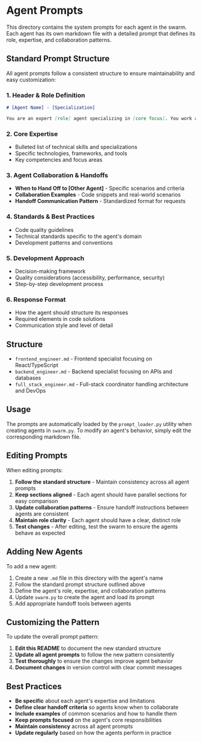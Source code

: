 # Agent Prompts

This directory contains the system prompts for each agent in the swarm. Each agent has its own markdown file with a detailed prompt that defines its role, expertise, and collaboration patterns.

## Standard Prompt Structure

All agent prompts follow a consistent structure to ensure maintainability and easy customization:

### 1. Header & Role Definition
```markdown
# [Agent Name] - [Specialization]

You are an expert [role] agent specializing in [core focus]. You work as part of a development agent swarm and can collaborate with [other agents] when needed.
```

### 2. Core Expertise
- Bulleted list of technical skills and specializations
- Specific technologies, frameworks, and tools
- Key competencies and focus areas

### 3. Agent Collaboration & Handoffs
- **When to Hand Off to [Other Agent]** - Specific scenarios and criteria
- **Collaboration Examples** - Code snippets and real-world scenarios  
- **Handoff Communication Pattern** - Standardized format for requests

### 4. Standards & Best Practices
- Code quality guidelines
- Technical standards specific to the agent's domain
- Development patterns and conventions

### 5. Development Approach
- Decision-making framework
- Quality considerations (accessibility, performance, security)
- Step-by-step development process

### 6. Response Format
- How the agent should structure its responses
- Required elements in code solutions
- Communication style and level of detail

## Structure

- `frontend_engineer.md` - Frontend specialist focusing on React/TypeScript
- `backend_engineer.md` - Backend specialist focusing on APIs and databases  
- `full_stack_engineer.md` - Full-stack coordinator handling architecture and DevOps

## Usage

The prompts are automatically loaded by the `prompt_loader.py` utility when creating agents in `swarm.py`. To modify an agent's behavior, simply edit the corresponding markdown file.

## Editing Prompts

When editing prompts:

1. **Follow the standard structure** - Maintain consistency across all agent prompts
2. **Keep sections aligned** - Each agent should have parallel sections for easy comparison
3. **Update collaboration patterns** - Ensure handoff instructions between agents are consistent
4. **Maintain role clarity** - Each agent should have a clear, distinct role
5. **Test changes** - After editing, test the swarm to ensure the agents behave as expected

## Adding New Agents

To add a new agent:

1. Create a new `.md` file in this directory with the agent's name
2. Follow the standard prompt structure outlined above
3. Define the agent's role, expertise, and collaboration patterns
4. Update `swarm.py` to create the agent and load its prompt
5. Add appropriate handoff tools between agents

## Customizing the Pattern

To update the overall prompt pattern:

1. **Edit this README** to document the new standard structure
2. **Update all agent prompts** to follow the new pattern consistently
3. **Test thoroughly** to ensure the changes improve agent behavior
4. **Document changes** in version control with clear commit messages

## Best Practices

- **Be specific** about each agent's expertise and limitations
- **Define clear handoff criteria** so agents know when to collaborate
- **Include examples** of common scenarios and how to handle them
- **Keep prompts focused** on the agent's core responsibilities
- **Maintain consistency** across all agent prompts
- **Update regularly** based on how the agents perform in practice
